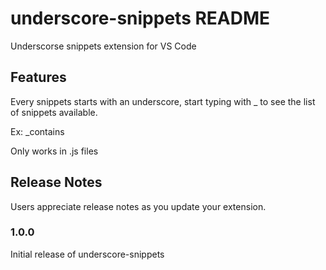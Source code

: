 # underscore-snippets README

Underscorse snippets extension for VS Code

## Features

Every snippets starts with an underscore, start typing with _ to see the list of snippets available.

Ex: _contains

Only works in .js files

## Release Notes

Users appreciate release notes as you update your extension.

### 1.0.0

Initial release of underscore-snippets


